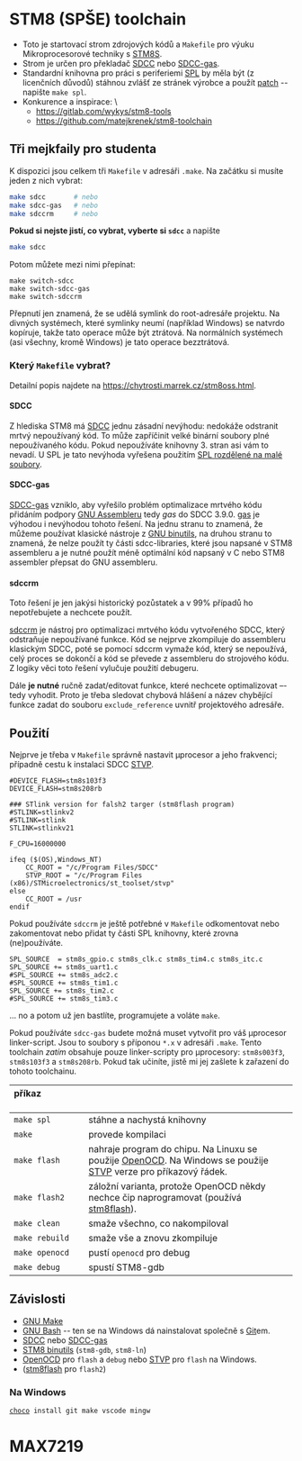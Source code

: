 STM8 (SPŠE) toolchain
==============================

* Toto je startovací strom zdrojových kódů a `Makefile` pro výuku Mikroprocesorové
  techniky
  s [STM8S](https://www.st.com/en/microcontrollers-microprocessors/stm8s-series.html).
* Strom je určen pro překladač [SDCC](http://sdcc.sourceforge.net/) nebo 
  [SDCC-gas](https://github.com/XaviDCR92/sdcc-gas).
* Standardní knihovna pro práci s periferiemi 
  [SPL](https://www.st.com/content/st_com/en/products/embedded-software/mcu-mpu-embedded-software/stm8-embedded-software/stsw-stm8069.html)
  by měla být (z licenčních důvodů) stáhnou zvlášť ze stránek výrobce a použít
  [patch](https://github.com/gicking/STM8-SPL_SDCC_patch) -- napište `make spl`.
* Konkurence a inspirace: \
  * <https://gitlab.com/wykys/stm8-tools>
  * <https://github.com/matejkrenek/stm8-toolchain>

Tři mejkfaily pro studenta
------------------------------------

K dispozici jsou celkem tři `Makefile` v adresáři `.make`. Na začátku si musíte
jeden z nich vybrat:

```bash
make sdcc       # nebo
make sdcc-gas   # nebo
make sdccrm     # nebo
```

**Pokud si nejste jistí, co vybrat, vyberte si `sdcc`** a napište
```bash
make sdcc
```

Potom můžete mezi nimi přepínat:

    make switch-sdcc
    make switch-sdcc-gas
    make switch-sdccrm

Přepnutí jen znamená, že se udělá symlink do root-adresáře projektu. Na divných
systémech, které symlinky neumí (například Windows) se natvrdo kopíruje, takže
tato operace může být ztrátová. Na normálních systémech (asi všechny, kromě
Windows) je tato operace bezztrátová.


### Který `Makefile` vybrat?

Detailní popis najdete na <https://chytrosti.marrek.cz/stm8oss.html>.

#### SDCC

Z hlediska STM8 má [SDCC](http://sdcc.sourceforge.net/) jednu zásadní nevýhodu:
nedokáže odstranit mrtvý nepoužívaný kód. To může zapříčinit velké binární
soubory plné nepoužívaného kódu. Pokud nepoužíváte knihovny 3. stran
asi vám to nevadí. U SPL je tato nevýhoda vyřešena použitím 
[SPL rozdělené na malé soubory](https://gitlab.com/spseol/mit-no/spl/-/tree/main/SPLSPL).

#### SDCC-gas

[SDCC-gas](https://github.com/XaviDCR92/sdcc-gas) vzniklo, aby vyřešilo problém
optimalizace mrtvého kódu přidáním podpory [GNU
Assembleru](https://cs.wikipedia.org/wiki/GNU_Assembler) tedy *gas* do SDCC
3.9.0. [gas](https://codedocs.org/what-is/gnu-assembler) je výhodou i nevýhodou
tohoto řešení. Na jednu stranu to znamená, že můžeme používat klasické nástroje
z [GNU binutils](https://cs.wikipedia.org/wiki/GNU_binutils), na druhou stranu
to znamená, že nelze použít ty části sdcc-libraries, které jsou napsané v STM8
assembleru a je nutné použít méně optimální kód napsaný v C nebo STM8 assembler
přepsat do GNU assembleru.

#### sdccrm

Toto řešení je jen jakýsi historický pozůstatek a v 99% případů ho
nepotřebujete a nechcete použít.

[sdccrm](https://github.com/XaviDCR92/sdccrm) je nástroj pro optimalizaci
mrtvého kódu vytvořeného SDCC, který odstraňuje nepoužívané funkce. Kód se
nejprve zkompiluje do assembleru klasickým SDCC, poté se pomocí sdccrm vymaže
kód, který se nepoužívá, celý proces se dokončí a kód se převede z assembleru
do strojového kódu. Z logiky věci toto řešení vylučuje použití debugeru.

Dále **je nutné** ručně zadat/editovat funkce, které nechcete optimalizovat –-
tedy vyhodit. Proto je třeba sledovat chybová hlášení a název chybějící funkce
zadat do souboru `exclude_reference` uvnitř projektového adresáře.



Použití
--------------

Nejprve je třeba v `Makefile` správně nastavit µprocesor a jeho frakvenci;
případně cestu k instalaci SDCC
[STVP](https://www.st.com/en/development-tools/stvp-stm8.html).

```make
#DEVICE_FLASH=stm8s103f3
DEVICE_FLASH=stm8s208rb

### STlink version for falsh2 targer (stm8flash program)
#STLINK=stlinkv2
#STLINK=stlink
STLINK=stlinkv21

F_CPU=16000000

ifeq ($(OS),Windows_NT)
	CC_ROOT = "/c/Program Files/SDCC"
	STVP_ROOT = "/c/Program Files (x86)/STMicroelectronics/st_toolset/stvp"
else
	CC_ROOT = /usr
endif
```

Pokud používáte `sdccrm` je ještě potřebné v `Makefile` odkomentovat nebo
zakomentovat nebo přidat ty části SPL knihovny, které zrovna (ne)používáte.

```make
SPL_SOURCE  = stm8s_gpio.c stm8s_clk.c stm8s_tim4.c stm8s_itc.c 
SPL_SOURCE += stm8s_uart1.c
#SPL_SOURCE += stm8s_adc2.c
#SPL_SOURCE += stm8s_tim1.c
SPL_SOURCE += stm8s_tim2.c
#SPL_SOURCE += stm8s_tim3.c
```

... no a potom už jen bastlíte, programujete a voláte `make`.

Pokud používáte `sdcc-gas` budete možná muset vytvořit pro váš µprocesor
linker-script. Jsou to soubory s příponou `*.x` v adresáři `.make`. Tento
toolchain *zatím* obsahuje pouze linker-scripty pro µprocesory:  `stm8s003f3`,
`stm8s103f3` a `stm8s208rb`. Pokud tak učiníte, jistě mi jej zašlete k zařazení
do tohoto toolchainu.

| příkaz&nbsp;&nbsp;&nbsp;&nbsp;&nbsp;&nbsp;&nbsp;&nbsp;&nbsp;&nbsp;&nbsp;&nbsp;&nbsp; &nbsp;&nbsp;&nbsp;&nbsp;&nbsp;&nbsp;&nbsp;&nbsp;||
|:---------- |:--------------------------- |
| `make spl` | stáhne a nachystá knihovny |
| `make` | provede kompilaci |
| `make flash` | nahraje program do chipu. Na Linuxu se použije [OpenOCD](https://openocd.org/). Na Windows se použije [STVP](https://www.st.com/en/development-tools/stvp-stm8.html) verze pro příkazový řádek.|
| `make flash2` | záložní varianta, protože OpenOCD někdy nechce čip naprogramovat (používá [stm8flash](https://github.com/vdudouyt/stm8flash)).
| `make clean` | smaže všechno, co nakompiloval
| `make rebuild` | smaže vše a znovu zkompiluje
| `make openocd` | pustí `openocd` pro debug
| `make debug` | spustí STM8-gdb


Závislosti
---------------

* [GNU Make](https://www.gnu.org/software/make/)
* [GNU Bash](https://www.gnu.org/software/bash/) -- ten se na Windows
  dá nainstalovat společně s [Git](https://git-scm.com/download/win)em.
* [SDCC](http://sdcc.sourceforge.net/)
  nebo [SDCC-gas](https://github.com/XaviDCR92/sdcc-gas)
* [STM8 binutils](https://stm8-binutils-gdb.sourceforge.io) (`stm8-gdb`, `stm8-ln`)
* [OpenOCD](https://openocd.org/) pro `flash` a `debug`
  nebo [STVP](https://www.st.com/en/development-tools/stvp-stm8.html)
  pro `flash` na Windows.
* ([stm8flash](https://github.com/vdudouyt/stm8flash) pro `flash2`)

### Na Windows

[`choco`](https://chocolatey.org/)` install git make vscode mingw`

# MAX7219
